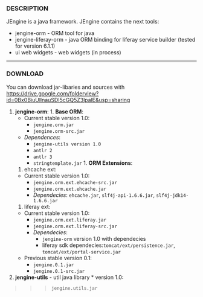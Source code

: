 ### DESCRIPTION ###

JEngine is a java framework. JEngine contains the next tools:

  * jengine-orm - ORM tool for java
  * jengine-liferay-orm - java ORM binding for liferay service builder (tested for version 6.1.1)
  * ui web widgets - web widgets (in process)


---


### DOWNLOAD ###

You can download jar-libaries and sources with https://drive.google.com/folderview?id=0Bx0BiuUllnauSDI5cGQ5Z3lpalE&usp=sharing

  1. **jengine-orm**:
    1. **Base ORM**:
      * Current stable version 1.0:
        * `jengine.orm.jar`
        * `jengine.orm-src.jar`
      * _Dependences_:
        * `jengine-utils version 1.0`
        * `antlr 2`
        * `antlr 3`
        * `stringtemplate.jar`
    1. **ORM Extensions**:
      1. ehcache ext:
        * Current stable version 1.0:
          * `jengine.orm.ext.ehcache-src.jar`
          * `jengine.orm.ext.ehcache.jar`
          * _Dependecies_: `ehcache.jar`, `slf4j-api-1.6.6.jar`, `slf4j-jdk14-1.6.6.jar`
      1. liferay ext:
        * Current stable version 1.0:
          * `jengine.orm.ext.liferay.jar`
          * `jengine.orm.ext.liferay-src.jar`
          * _Dependecies_:
            * `jengine-orm` version 1.0 with dependecies
            * liferay sdk dependecies:`tomcat/ext/persistence.jar`, `tomcat/ext/portal-service.jar`
        * Previous stable version 0.1:
          * `jengine.0.1.jar`
          * `jengine.0.1-src.jar`
  1. **jengine-utils** - util java library
    * version 1.0:
> > > `jengine.utils.jar`

